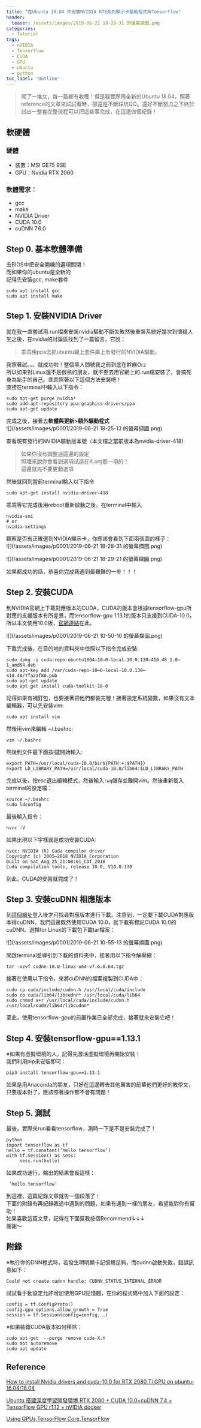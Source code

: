 ```yaml
---
title: "在Ubuntu 18.04 中安裝NVIDIA RTX系列顯示卡驅動程式與Tensorflow"
header:
  teaser: /assets/images/2019-06-21 18-28-31 的螢幕擷圖.png
categories:
  - Tutorial
tags:
  - nVIDIA 
  - Tensorflow
  - CUDA
  - GPU
  - ubuntu
  - python
toc_label: "Outline"
---
```


> 爬了一堆文，每一篇都有收穫！但是我實際用全新的Ubuntu 18.04，照著reference的文章來試試看時，卻還是不斷踩坑QQ。還好不斷努力之下終於試出一整套完整流程可以把這些事完成，在這邊做個紀錄！

## 軟硬體
### 硬體
* 裝置：MSI GE75 9SE
* GPU：Nvidia RTX 2060  

### 軟體需求：
* gcc
* make
* NVIDIA Driver
* CUDA 10.0
* cuDNN 7.6.0  


## Step 0. 基本軟體準備
去BIOS中把安全開機的選項關閉！  
而如果你的ubuntu是全新的  
記得先安裝gcc, make套件  
```
sudo apt install gcc
sudo apt install make
```  


## Step 1. 安裝NVIDIA Driver
就在我一直嘗試用.run檔來安裝nvidia驅動不斷失敗然後重裝系統好幾次到懷疑人生之後，在nvidia的討論區找到了一篇留言，它說：  
> 乖乖用ppa去抓ubuntu線上套件庫上有發行的NVIDIA驅動。  

我照著試。。。就成功啦！整個黑人問號我之前到底在幹麻Orz  
所以如果對Linux還不是很熟的朋友，就不要去用官網上的.run檔安裝了，會搞死身為新手的自己。乖乖照著以下這個方法安裝吧！  
直接在terminal中輸入以下指令：  
```
sudo apt-get purge nvidia* 
sudo add-apt-repository ppa:graphics-drivers/ppa 
sudo apt-get update
```  
完成之後，接著去**軟體與更新>額外驅動程式**  
![](/assets/images/p0001/2019-06-21 18-25-13 的螢幕擷圖.png)  

查看現有發行的NVIDIA驅動版本號（本文檔之當前版本為nvidia-driver-418)  
> 如果你沒有調整過這邊的設定  
照理來說你會看到選項試選在X.org那一項的！  
這邊就先不要更動選項  

然後就回到當前terminal輸入以下指令  
```
sudo apt-get install nvidia-driver-418
```
乖乖等它完成後用reboot重新啟動之後，在terminal中輸入  
```
nvidia-smi
# or
nvidia-settings
```  

觀察是否有正確選到NVIDIA顯示卡，你應該會看到下面兩張圖的樣子：  
![](/assets/images/p0001/2019-06-21 18-28-31 的螢幕擷圖.png)  

![](/assets/images/p0001/2019-06-21 18-29-21 的螢幕擷圖.png)  

如果都成功的話，恭喜你完成我遇到最艱難的一步！！！  


## Step 2. 安裝CUDA
到NVIDIA官網上下載對應版本的CUDA，CUDA的版本會根據tensorflow-gpu所對應的支援版本有所差異，而tensorflow-gpu 1.13.1的版本只支援到CUDA-10.0，所以本文使用10.0板，[官網連結](https://developer.nvidia.com/cuda-10.0-download-archive?target_os=Linux&target_arch=x86_64&target_distro=Ubuntu&target_version=1804&target_type=deblocal)在此。  

![](/assets/images/p0001/2019-06-21 10-50-10 的螢幕擷圖.png)  

下載完成後，在目的地的資料夾中依照以下指令完成安裝:
```
sudo dpkg -i cuda-repo-ubuntu1804–10–0-local-10.0.130–410.48_1.0–1_amd64.deb
sudo apt-key add /var/cuda-repo-10–0-local-10.0.130–410.48/7fa2af80.pub
sudo apt-get update
sudo apt-get install cuda-toolkit-10–0
```  

記得如果有補釘包，也要接著把他們都裝完喔！接著設定系統變數，如果沒有文本編輯器，可以先安裝vim:
```
sudo apt install vim
```   
然後用vim來編輯 ~/.bashrc:
```
vim ~/.bashrc
```
然後到文件最下面按i鍵開始輸入:
```
export PATH=/usr/local/cuda-10.0/bin${PATH:+:$PATH}}
export LD_LIBRARY_PATH=/usr/local/cuda-10.0/lib64:$LD_LIBRARY_PATH
```
完成以後，按esc退出編輯模式，然後輸入``:wq``儲存並離開vim。然後重新載入terminal的設定檔：
```
source ~/.bashrc
sudo ldconfig
```
最後輸入指令：
```
nvcc -V
```
如果出現以下字樣就是成功安裝CUDA:
```
nvcc: NVIDIA (R) Cuda compiler driver
Copyright (c) 2005–2018 NVIDIA Corporation
Built on Sat_Aug_25_21:08:01_CDT_2018
Cuda compilation tools, release 10.0, V10.0.130
```
到此，CUDA的安裝就完成了！  


## Step 3. 安裝cuDNN 相應版本
到[這個網址](https://developer.nvidia.com/rdp/cudnn-download)登入後才可找尋對應版本進行下載。注意到，一定要下載CUDA對應版本得cuDNN，我們這邊既然使用CUDA 10.0，就下載有標記CUDA 10.0的cuDNN。選擇for Linux的下載包下載tar檔案：  

![](/assets/images/p0001/2019-06-21 10-55-13 的螢幕擷圖.png)  

開啟terminal並導引到下載的資料夾中，接著用以下指令解壓縮：
```
tar -xzvf cudnn-10.0-linux-x64-v7.6.0.64.tgz
```
接著在使用以下指令，來將cuDNN的檔案複製到CUDA中：
```
sudo cp cuda/include/cudnn.h /usr/local/cuda/include
sudo cp cuda/lib64/libcudnn* /usr/local/cuda/lib64
sudo chmod a+r /usr/local/cuda/include/cudnn.h /usr/local/cuda/lib64/libcudnn*
```
至此，使用tensorflow-gpu的前置作業已全部完成，接著就來安裝它吧！   


## Step 4. 安裝tensorflow-gpu==1.13.1
※如果有虛擬環境的人，記得先激活虛擬環境再開始安裝！  
我們利用pip來安裝即可：
```
pip3 install tensorflow-gpu==1.13.1 
```
如果是用Anaconda的朋友，只好在這邊轉去其他厲害的前輩他們更好的教學文，只要版本對了，應該照著操作都不會有問題！  


## Step 5. 測試
最後，實際來run看看tensorflow，測時一下是不是安裝完成了！
```
python
import tensorflow as tf
hello = tf.constant(‘hello tensorflow’)
with tf.Session() as sess:
     sess.run(hello)
```
如果成功運行，輸出的結果會長這樣：
```
 ‘hello tensorflow’
```
到這裡，這篇紀錄文章就告一個段落了！   
下面的附錄有再紀錄我途中遇到的問題，如果有遇到一樣的朋友，希望能對你有幫助！  
如果喜歡這篇文章，記得在下面幫我按個Recommend↓↓↓  
謝謝～


## 附錄
※執行你的DNN程式時，若發生明明顯卡記憶體足夠，而cudnn啟動失敗，錯誤訊息如下：
```
Could not create cudnn handle: CUDNN_STATUS_INTERNAL_ERROR
```
試試看手動設定允許增加使用GPU記憶體，在你的程式碼中加入下面的設定：
```
config = tf.ConfigProto()
config.gpu_options.allow_growth = True
session = tf.Session(config=config, …)
```
※如果裝錯CUDA版本如何移除：
```
sudo apt-get  --purge remove cuda-X.Y
sudo apt autoremove
sudo apt update
```


## Reference
[How to install Nvidia drivers and cuda-10.0 for RTX 2080 Ti GPU on ubuntu-16.04/18.04](https://medium.com/@avinchintha/how-to-install-nvidia-drivers-and-cuda-10-0-for-rtx-2080-ti-gpu-on-ubuntu-16-04-18-04-ce32e4edf1c0?source=post_page-----6eb58a5da818----------------------)  

[Ubuntu 搭建深度學習開發環境 RTX 2080 + CUDA 10.0+cuDNN 7.4 + TensorFlow GPU r1.12 + nVIDIA docker](https://hackmd.io/@kcchien/BJzHPQdSN?type=view&source=post_page-----6eb58a5da818----------------------)  

[Using GPUs,TensorFlow Core,TensorFlow](https://www.tensorflow.org/guide/using_gpu?hl=zh_cn&source=post_page-----6eb58a5da818----------------------)  

